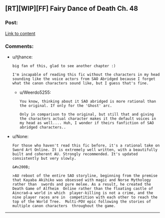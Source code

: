 ## [RT][WIP][FF] Fairy Dance of Death Ch. 48

### Post:

[Link to content](https://archiveofourown.org/works/2393225/chapters/53500474)

### Comments:

- u/tjhance:
  ```
  big fan of this, glad to see another chapter :)

  I'm incapable of reading this fic without the characters in my head sounding like the voice actors from SAO Abridged because I forget what the canon characters sound like, but I guess that's fine.
  ```

  - u/Weerdo5255:
    ```
    You know, thinking about it SAO abridged is more rational than the original. If only for the 'Ghost' arc.

    Only in comparison to the original, but still that and giving the characters actual character makes it the default voices in my head as well.... Huh, I wonder if theirs fanfiction of SAO abridged characters..
    ```

- u/None:
  ```
  For those who haven't read this fic before, it's a rational take on Sword Art Online. It is extremely well written, with a beautifully built and coherent AU. Strongly recommended. It's updated consistently but very slowly.

  &#x200B;

  >AU reboot of the entire SAO storyline, beginning from the premise that Kayaba Akihiko was obsessed with magic and Norse Mythology rather than  swords and pure melee. As a result, he created the Death Game of Alfheim  Online rather than the floating castle of Aincrad—a world in which  player-killing is not a crime, and the nine player races are in  competition with each other to reach the top of the World Tree.  Multi-POV epic following the stories of multiple canon characters  throughout the game.
  ```

---

